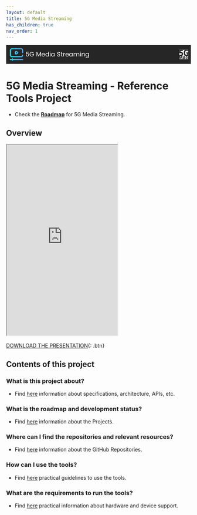 ```yaml
---
layout: default
title: 5G Media Streaming
has_children: true
nav_order: 1
---
```


<img src="../../assets/images/Banner_5GMS.png" /> 

# 5G Media Streaming - Reference Tools Project

* Check the [**Roadmap**](https://github.com/orgs/5G-MAG/projects/48/views/6) for 5G Media Streaming.

## Overview
<iframe width="60%" height="520" src="https://drive.google.com/file/d/105dQMUHnuKxIwn8K7z5rvuPLMU85FQUc/preview"></iframe>

[DOWNLOAD THE PRESENTATION](https://drive.google.com/file/d/105dQMUHnuKxIwn8K7z5rvuPLMU85FQUc/preview){: .btn}

## Contents of this project

### What is this project about?
* Find [here](./under-development.html) information about specifications, architecture, APIs, etc.

### What is the roadmap and development status?
* Find [here](./projects.html) information about the Projects.
 
### Where can I find the repositories and relevant resources?
* Find [here](./repositories.html) information about the GitHub Repositories.

### How can I use the tools?
* Find [here](./tutorials.html) practical guidelines to use the tools.

### What are the requirements to run the tools?
* Find [here](./requirements.html) practical information about hardware and device support. 
